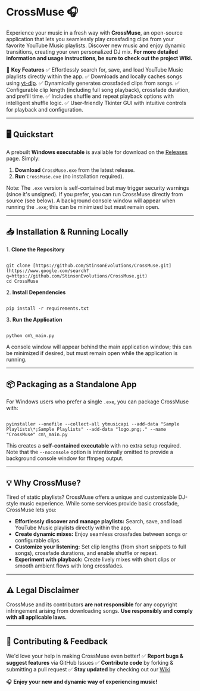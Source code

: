 # CrossMuse 🎧

Experience your music in a fresh way with **CrossMuse**, an open-source application that lets you seamlessly play crossfading clips from your favorite YouTube Music playlists. Discover new music and enjoy dynamic transitions, creating your own personalized DJ mix. **For more detailed information and usage instructions, be sure to check out the project Wiki.**


🚀 **Key Features**
✅ Effortlessly search for, save, and load YouTube Music playlists directly within the app.
✅ Downloads and locally caches songs using [yt-dlp](https://github.com/yt-dlp/yt-dlp).
✅ Dynamically generates crossfaded clips from songs.
✅ Configurable clip length (including full song playback), crossfade duration, and prefill time.
✅ Includes shuffle and repeat playback options with intelligent shuffle logic.
✅ User-friendly Tkinter GUI with intuitive controls for playback and configuration.

---

## 🖥️ Quickstart

A prebuilt **Windows executable** is available for download on the [Releases](https://github.com/StinsonEvolutions/CrossMuse/releases) page. Simply:

1. **Download** `CrossMuse.exe` from the latest release.
2. **Run** `CrossMuse.exe` (no installation required).

Note: The `.exe` version is self-contained but may trigger security warnings (since it's unsigned). If you prefer, you can run CrossMuse directly from source (see below). A background console window will appear when running the `.exe`; this can be minimized but must remain open.

---

## 📥 Installation & Running Locally

1️. **Clone the Repository**
```

git clone [https://github.com/StinsonEvolutions/CrossMuse.git](https://www.google.com/search?q=https://github.com/StinsonEvolutions/CrossMuse.git)
cd CrossMuse

```
2️. **Install Dependencies**
```

pip install -r requirements.txt

```
3️. **Run the Application**
```

python cm\_main.py

```

A console window will appear behind the main application window; this can be minimized if desired, but must remain open while the application is running.

---

## 📦 Packaging as a Standalone App

For Windows users who prefer a single `.exe`, you can package CrossMuse with:
```

pyinstaller --onefile --collect-all ytmusicapi --add-data "Sample Playlists\*;Sample Playlists" --add-data "logo.png;." --name "CrossMuse" cm\_main.py

```
This creates a **self-contained executable** with no extra setup required. Note that the `--noconsole` option is intentionally omitted to provide a background console window for ffmpeg output.

---

## 💡 Why CrossMuse?

Tired of static playlists? CrossMuse offers a unique and customizable DJ-style music experience. While some services provide basic crossfade, CrossMuse lets you:

- **Effortlessly discover and manage playlists:** Search, save, and load YouTube Music playlists directly within the app.
- **Create dynamic mixes:** Enjoy seamless crossfades between songs or configurable clips.
- **Customize your listening:** Set clip lengths (from short snippets to full songs), crossfade durations, and enable shuffle or repeat.
- **Experiment with playback:** Create lively mixes with short clips or smooth ambient flows with long crossfades.

---

## ⚠️ Legal Disclaimer

CrossMuse and its contributors **are not responsible** for any copyright infringement arising from downloading songs. **Use responsibly and comply with all applicable laws.**

---

## 🤝 Contributing & Feedback

We'd love your help in making CrossMuse even better!
✅ **Report bugs & suggest features** via GitHub Issues
✅ **Contribute code** by forking & submitting a pull request
✅ **Stay updated** by checking out our [Wiki](https://github.com/StinsonEvolutions/CrossMuse/wiki)

🎧 **Enjoy your new and dynamic way of experiencing music!**